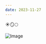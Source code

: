 ```yaml
---
date: 2023-11-27
---
```


☀️🪞🌕

![Image](https://pubfeed-io-prod.s3.us-west-1.amazonaws.com/36cc90b8-7fbf-42fe-8103-1258b731c13c/images/1701109930650.jpeg)